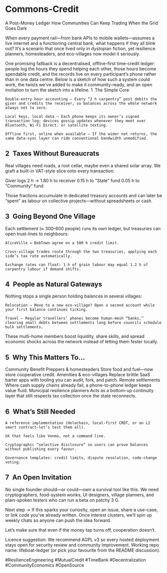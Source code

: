 # Commons-Credit

A Post-Money Ledger
How Communities Can Keep Trading When the Grid Goes Dark

When every payment rail—from bank APIs to mobile wallets—assumes a live internet and a functioning central bank, what happens if they all blink out? It’s a scenario that once lived only in dystopian fiction, yet resilience planners, homesteaders, and eco-villages now model it seriously.

One promising fallback is a decentralised, offline-first time-credit ledger: people log the hours they spend helping each other, those hours become spendable credit, and the records live on every participant’s phone rather than in one data centre.
Below is a sketch of how such a system could work, the twists we’ve added to make it community-ready, and an open invitation to turn the sketch into a lifeline.
1 The Simple Core

    Double-entry hour accounting – Every “2 h carpentry” post debits the giver and credits the receiver, so balances across the whole network always net to zero.

    Local keys, local data – Each phone keeps its owner’s signed transaction log; devices gossip updates whenever they meet over Bluetooth, Wi-Fi Direct, or satellite texting.

    Offline first, online when available – If the wider net returns, the same data-sync layer can ride conventional bandwidth unmodified.


## 2 Taxes Without Bureaucrats

Real villages need roads, a root cellar, maybe even a shared solar array. We graft a built-in VAT-style slice onto every transaction:

Giver logs 2 h  →
  1.80 h to receiver
  0.15 h to “State” fund
  0.05 h to “Community” fund

Those fractions accumulate in dedicated treasury accounts and can later be “spent” as labour on collective projects—without spreadsheets or cash.


## 3 Going Beyond One Village

Each settlement (≈ 300–600 people) runs its own ledger, but treasuries can open trust-lines to neighbours:

    AliceVille ↔ BobTown agree on a 500 h credit limit.

    Cross-village trades route through the two treasuries, applying each side’s tax rate automatically.

    Exchange rates can float: 1 h of grain labour may equal 1.2 h of carpentry labour if demand shifts.


## 4 People as Natural Gateways

Nothing stops a single person holding balances in several villages:

    Relocation – Move to a new eco-village? Open a second account while your first balance continues ticking.

    Travel – Regular travellers’ phones become human-mesh “banks,” clearing small debts between settlements long before councils schedule bulk settlements.

These multi-home members boost liquidity, share skills, and spread economic shocks across the network instead of letting them fester locally.


## 5 Why This Matters To…
Community	Benefit
Preppers & homesteaders	Store food and fuel—now store cooperative credit.
Amenities & eco-villages	Replace brittle SaaS barter apps with tooling you can audit, fork, and patch.
Remote settlements	Where cash supply chains already fail, a phone-to-phone ledger keeps value fluid.
Municipal resilience planners	Acts as a bottom-up continuity layer that still respects tax collection once the state reconnects.


## 6 What’s Still Needed

    A reference implementation (Holochain, local-first CRDT, or an L2 smart contract—let’s test them all).

    UX that feels like Venmo, not a command line.

    Cryptographic “selective disclosure” so users can prove balances without publishing every favour.

    Governance templates: credit limits, dispute resolution, code-change voting.


## 7 An Open Invitation

No single founder should—or could—own a survival tool like this. We need cryptographers, food-system wonks, UI designers, village planners, and plain-spoken testers who can run a beta on patchy 3 G.

Next step → If this sparks your curiosity, open an issue, share a use-case, or link code you’ve already written. Once interest clusters, we’ll spin up weekly chats so anyone can push the idea forward.

Let’s make sure that even if the money tap turns off, cooperation doesn’t.

Licence suggestion: We recommend AGPL v3 so every hosted deployment stays open for security review and community improvement.
Working repo name: lifeboat-ledger (or pick your favourite from the README discussion).

#ResilienceEngineering #MutualCredit #TimeBank #Decentralization #CommunityEconomics #OpenSource
